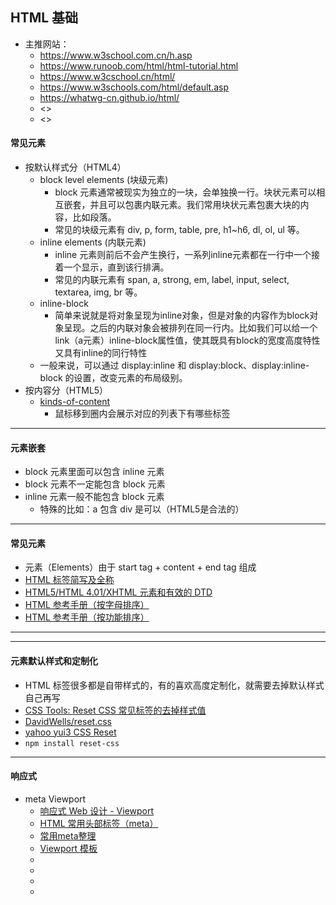 
## HTML 基础

- 主推网站：
    - <https://www.w3school.com.cn/h.asp>
    - <https://www.runoob.com/html/html-tutorial.html>
    - <https://www.w3cschool.cn/html/>
    - <https://www.w3schools.com/html/default.asp>
    - <https://whatwg-cn.github.io/html/>
    - <>
    - <>

#### 常见元素

- 按默认样式分（HTML4）
    - block level elements (块级元素)
        - block 元素通常被现实为独立的一块，会单独换一行。块状元素可以相互嵌套，并且可以包裹内联元素。我们常用块状元素包裹大块的内容，比如段落。
        - 常见的块级元素有 div, p, form, table, pre, h1~h6, dl, ol, ul 等。
    - inline elements (内联元素)
        - inline 元素则前后不会产生换行，一系列inline元素都在一行中一个接着一个显示，直到该行排满。
        - 常见的内联元素有 span, a, strong, em, label, input, select, textarea, img, br 等。
    - inline-block
        - 简单来说就是将对象呈现为inline对象，但是对象的内容作为block对象呈现。之后的内联对象会被排列在同一行内。比如我们可以给一个link（a元素）inline-block属性值，使其既具有block的宽度高度特性又具有inline的同行特性
    - 一般来说，可以通过 display:inline 和 display:block、display:inline-block 的设置，改变元素的布局级别。
- 按内容分（HTML5）
    - [kinds-of-content](https://html.spec.whatwg.org/#kinds-of-content)
        - 鼠标移到圈内会展示对应的列表下有哪些标签

-------------------------------------------------------------------

#### 元素嵌套

- block 元素里面可以包含 inline 元素
- block 元素不一定能包含 block 元素
- inline 元素一般不能包含 block 元素
    - 特殊的比如：a 包含 div 是可以（HTML5是合法的）


-------------------------------------------------------------------


#### 常见元素

- 元素（Elements）由于 start tag + content + end tag 组成
- [HTML 标签简写及全称](https://www.runoob.com/html/html-tag-name.html)
- [HTML5/HTML 4.01/XHTML 元素和有效的 DTD](https://www.w3school.com.cn/tags/html_ref_dtd.asp)
- [HTML 参考手册（按字母排序）](https://www.w3school.com.cn/tags/index.asp)
- [HTML 参考手册（按功能排序）](https://www.w3school.com.cn/tags/html_ref_byfunc.asp)


-------------------------------------------------------------------



-------------------------------------------------------------------

#### 元素默认样式和定制化

- HTML 标签很多都是自带样式的，有的喜欢高度定制化，就需要去掉默认样式自己再写
- [CSS Tools: Reset CSS 常见标签的去掉样式值](https://meyerweb.com/eric/tools/css/reset/)
- [DavidWells/reset.css](https://gist.github.com/DavidWells/18e73022e723037a50d6)
- [yahoo yui3 CSS Reset](https://clarle.github.io/yui3/yui/docs/cssreset/)
- `npm install reset-css`

-------------------------------------------------------------------

#### 响应式

- meta Viewport
    - [响应式 Web 设计 - Viewport](https://www.runoob.com/css/css-rwd-viewport.html)
    - [HTML 常用头部标签（meta）](https://www.runoob.com/w3cnote/html-meta-intro.html)
    - [常用meta整理](https://www.runoob.com/w3cnote/meta.html)
    - [Viewport 模板](https://www.runoob.com/w3cnote/viewport-template.html)
    - []()
    - []()
    - []()
    - []()
















